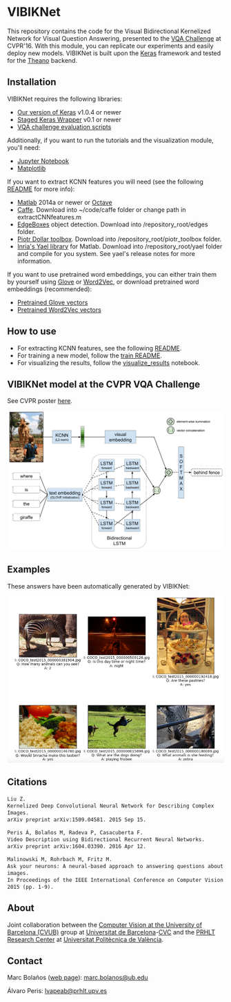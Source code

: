# VIBIKNet
This repository contains the code for the Visual Bidirectional Kernelized Network for Visual Question Answering,
presented to the [VQA Challenge](http://visualqa.org/challenge.html) at CVPR'16. 
With this module, you can replicate our experiments and easily deploy new models. VIBIKNet is built upon the 
[Keras](https://github.com/fchollet/keras) framework and tested for the [Theano](http://deeplearning.net/software/theano)
backend.


## Installation

VIBIKNet requires the following libraries:

 - [Our version of Keras](https://github.com/MarcBS/keras) v1.0.4 or newer
 - [Staged Keras Wrapper](https://github.com/MarcBS/staged_keras_wrapper) v0.1 or newer
 - [VQA challenge evaluation scripts](https://github.com/lvapeab/coco-caption/tree/master/pycocoevalcap/vqa)

Additionally, if you want to run the tutorials and the visualization module, you'll need:

  - [Jupyter Notebook](http://jupyter.readthedocs.io)
  - [Matplotlib](http://matplotlib.org)
 
If you want to extract KCNN features you will need (see the following [README](./features_extraction/KCNN/README.md) for more info):

 - [Matlab](http://es.mathworks.com/products/matlab/) 2014a or newer or [Octave](https://www.gnu.org/software/octave/download.html)
 - [Caffe](https://github.com/BVLC/caffe). Download into ~/code/caffe folder or change path in extractCNNfeatures.m
 - [EdgeBoxes](https://github.com/pdollar/edges) object detection. Download into /repository_root/edges folder.
 - [Piotr Dollar toolbox](https://github.com/pdollar/toolbox). Download into /repository_root/piotr_toolbox folder.
 - [Inria's Yael library](https://gforge.inria.fr/projects/yael/) for Matlab. Download into /repository_root/yael folder and compile for you system. See yael's release notes for more information.

If you want to use pretrained word embeddings, you can either train them by yourself using
 [Glove](http://nlp.stanford.edu/projects/glove/) or [Word2Vec](https://code.google.com/archive/p/word2vec/), 
 or download pretrained word embeddings (recommended):

 - [Pretrained Glove vectors](http://nlp.stanford.edu/data/glove.42B.300d.zip)
 - [Pretrained Word2Vec vectors](https://drive.google.com/file/d/0B7XkCwpI5KDYNlNUTTlSS21pQmM/edit?usp=sharing)


## How to use
 
 - For extracting KCNN features, see the following [README](./features_extraction/KCNN/README.md).
 - For training a new model, follow the [train README](./VIBIKNet/README.md).
 - For visualizing the results, follow the [visualize_results](./VIBIKNet/visualize_results.ipynb) notebook.


## VIBIKNet model at the CVPR VQA Challenge

See CVPR poster [here](docs/CVPR_Poster.pdf).
 
![CVPR_model](./docs/CVPR_model.png)

## Examples

These answers have been automatically generated by VIBIKNet:

![Examples](./docs/examples.png)


## Citations

```
Liu Z. 
Kernelized Deep Convolutional Neural Network for Describing Complex Images. 
arXiv preprint arXiv:1509.04581. 2015 Sep 15.
```

```
Peris Á, Bolaños M, Radeva P, Casacuberta F. 
Video Description using Bidirectional Recurrent Neural Networks. 
arXiv preprint arXiv:1604.03390. 2016 Apr 12.
```

```
Malinowski M, Rohrbach M, Fritz M. 
Ask your neurons: A neural-based approach to answering questions about images. 
In Proceedings of the IEEE International Conference on Computer Vision 2015 (pp. 1-9).
```

## About

Joint collaboration between the [Computer Vision at the University of Barcelona (CVUB)](http://www.ub.edu/cvub/) group at [Universitat de Barcelona](www.ub.edu)-[CVC](http://www.cvc.uab.es) and the [PRHLT Research Center](https://www.prhlt.upv.es) at [Universitat Politècnica de València](https://www.upv.es).


## Contact

Marc Bolaños ([web page](http://www.ub.edu/cvub/marcbolanos/)): marc.bolanos@ub.edu

Álvaro Peris: lvapeab@prhlt.upv.es 
 
 
